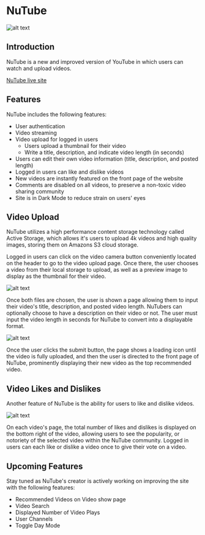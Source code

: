 # NuTube

![alt text](https://github.com/mwmadsen67/NuTube/blob/master/app/assets/images/nutube_logo2.png "Logo Title Text 1")

## Introduction

NuTube is a new and improved version of YouTube in which users can watch and upload videos.

[NuTube live site](https://nutube.herokuapp.com/#/)

## Features

NuTube includes the following features:

* User authentication
* Video streaming
* Video upload for logged in users
  * Users upload a thumbnail for their video
  * Write a title, description, and indicate video length (in seconds)
* Users can edit their own video information (title, description, and posted length)
* Logged in users can like and dislike videos
* New videos are instantly featured on the front page of the website
* Comments are disabled on all videos, to preserve a non-toxic video sharing community
* Site is in Dark Mode to reduce strain on users' eyes

## Video Upload

NuTube utilizes a high performance content storage technology called Active Storage, which allows it's users to upload 4k videos and high quality images, storing them on Amazons S3 cloud storage.

Logged in users can click on the video camera button conveniently located on the header to go to the video upload page. Once there, the user chooses a video from their local storage to upload, as well as a preview image to display as the thumbnail for their video.

![alt text](https://github.com/mwmadsen67/NuTube/blob/master/app/assets/images/VideoUpload1.png "Text 2")

Once both files are chosen, the user is shown a page allowing them to input their video's title, description, and posted video length. NuTubers can optionally choose to have a description on their video or not. The user must input the video length in seconds for NuTube to convert into a displayable format.

![alt text](https://github.com/mwmadsen67/NuTube/blob/master/app/assets/images/VideoUpload2.png "Text 3")

Once the user clicks the submit button, the page shows a loading icon until the video is fully uploaded, and then the user is directed to the front page of NuTube, prominently displaying their new video as the top recommended video.

## Video Likes and Dislikes

Another feature of NuTube is the ability for users to like and dislike videos.

![alt text](https://github.com/mwmadsen67/NuTube/blob/master/app/assets/images/VideoShow.png "Text 4")

On each video's page, the total number of likes and dislikes is displayed on the bottom right of the video, allowing users to see the popularity, or notoriety of the selected video within the NuTube community. Logged in users can each like or dislike a video once to give their vote on a video.

## Upcoming Features

Stay tuned as NuTube's creator is actively working on improving the site with the following features:

* Recommended Videos on Video show page
* Video Search
* Displayed Number of Video Plays
* User Channels
* Toggle Day Mode
